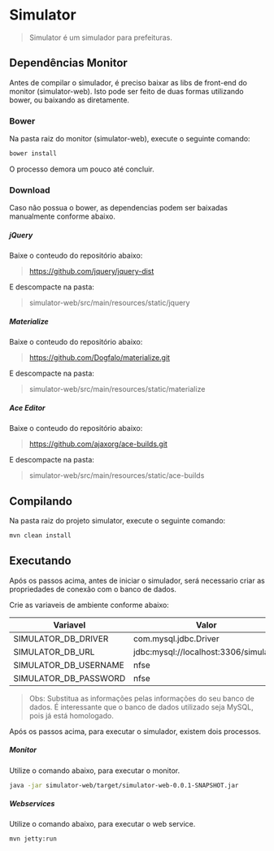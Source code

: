 # Simulator

> Simulator é um simulador para prefeituras.

## Dependências Monitor
Antes de compilar o simulador, é preciso baixar as libs de front-end do monitor (simulator-web).
Isto pode ser feito de duas formas utilizando bower, ou baixando as diretamente.

### Bower
Na pasta raiz do monitor (simulator-web), execute o seguinte comando:

```bash
bower install
```

O processo demora um pouco até concluir.

### Download
Caso não possua o bower, as dependencias podem ser baixadas manualmente conforme abaixo.

##### jQuery
Baixe o conteudo do repositório abaixo:
> https://github.com/jquery/jquery-dist

E descompacte na pasta:
> simulator-web/src/main/resources/static/jquery

##### Materialize
Baixe o conteudo do repositório abaixo:
> https://github.com/Dogfalo/materialize.git

E descompacte na pasta:
> simulator-web/src/main/resources/static/materialize

##### Ace Editor
Baixe o conteudo do repositório abaixo:
> https://github.com/ajaxorg/ace-builds.git

E descompacte na pasta:
> simulator-web/src/main/resources/static/ace-builds

## Compilando
Na pasta raiz do projeto simulator, execute o seguinte comando:
```bash
mvn clean install
```

## Executando
Após os passos acima, antes de iniciar o simulador, será necessario criar as propriedades de conexão com o banco de dados.

Crie as variaveis de ambiente conforme abaixo:

Variavel | Valor
--- | ---
SIMULATOR_DB_DRIVER | com.mysql.jdbc.Driver
SIMULATOR_DB_URL | jdbc:mysql://localhost:3306/simulator
SIMULATOR_DB_USERNAME | nfse
SIMULATOR_DB_PASSWORD | nfse
> Obs: Substitua as informações pelas informações do seu banco de dados.
É interessante que o banco de dados utilizado seja MySQL, pois já está homologado.

Após os passos acima, para executar o simulador, existem dois processos.

##### Monitor
Utilize o comando abaixo, para executar o monitor.
```bash
java -jar simulator-web/target/simulator-web-0.0.1-SNAPSHOT.jar
```

##### Webservices
Utilize o comando abaixo, para executar o web service.
```bash
mvn jetty:run
```
